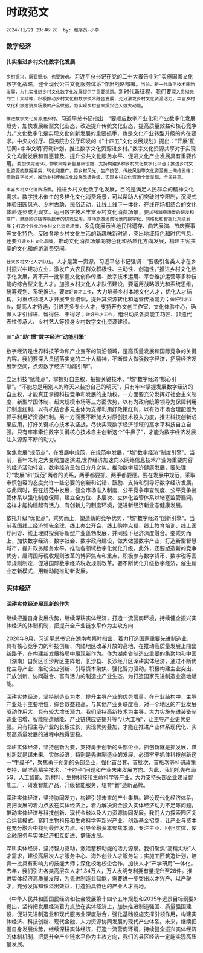 # 时政范文
`2024/11/21 23:46:28  by: 程序员·小李`

### 数字经济

#### 扎实推进乡村文化数字化发展

`乡村振兴，既要塑形，也要铸魂`。习近平总书记在党的二十大报告中对“实施国家文化数字化战略，健全现代公共文化服务体系”作出战略部署。`当前，新一代数字技术蓬勃发展，为扎实推进乡村文化数字化发展提供了重要机遇。`新时代新征程，我们要`深入贯彻党的二十大精神，积极推动乡村文化和数字技术融合发展，充分激发乡村文化资源活力，丰富乡村文化和旅游消费场景的产品供给，为实现乡村全面振兴注入强大动能`。

`推进数字文化资源进乡村`。习近平总书记指出：“要顺应数字产业化和产业数字化发展趋势，加快发展新型文化业态，改造提升传统文化业态，提高质量效益和核心竞争力。”文化数字化是实现文化创新发展的重要抓手，也是文化产业转型升级的内在要求。中央办公厅、国务院办公厅印发的《“十四五”文化发展规划》提出：“开展‘互联网+中华文明’行动计划，推进数字文化资源进乡村。”数字文化资源共享对于实现文化均衡发展和普惠普及、提升公共文化服务水平、促进文化产业发展具有重要作用。`要加快完善5G、物联网等新型基础设施，支持构建多种乡村文化数字化平台；推进乡村文化资源的数据采集、转化和推广，将乡村风光、生产技艺、传统风俗等文化资源搬上网络云端；借助数字技术，推动乡村传统文化设施改造升级，实现乡村文化资源全景呈现、全民共享。`

`丰富乡村文化消费场景`。推进乡村文化数字化发展，目的是满足人民群众的精神文化需求。数字技术催生的多样化文化消费场景，可以帮助人们突破时空限制，沉浸式体验田园风光、乡村古韵、民俗活动，让线上线下一体化、在线在场相结合的文化体验逐步成为现实。运用数字技术丰富乡村文化消费场景，要`加强消费场景的研发和推广，鼓励区块链等新技术的研发应用，推动旅游消费场景向数字化、网络化和智能化升级发展`；`打造个性化的乡村文化消费场景`，多角度展示当地民俗遗存、曲艺展演、节庆赛事等文化特色，反映各地乡村文化生活的新趣味新时尚，突出地域特色和时代气息。还要`打造乡村文化品牌`，推动文化消费场景向特色化和品质化方向发展，构建主客共享的文化和旅游消费空间。

`壮大乡村文化人才队伍`。人才是第一资源。习近平总书记强调：“要吸引各类人才在乡村振兴中建功立业，激发广大农民群众积极性、主动性、创造性。”推进乡村文化数字化发展，离不开一批掌握文化创作传播、数字技术运用、平台维护运营等多种技能的综合型文化人才。加强乡村文化人才队伍建设，要运用战略眼光和系统思维，统筹规划、系统推进。要`做好育才工作`，大力培养乡村本地文化人才，优化人才结构，对重点领域人才开展专业培训，提升其资源转化和运营传播能力；`做好引才工作`，提高人才待遇，引进更多专业人才，支持开办文创工作室、文化体验中心，确保人才引得进、留得住、干得好；`做好用才工作`，组织动员各类能工巧匠、非遗代表性传承人、乡村艺人等投身乡村数字文化资源建设。


#### 三“点”助“燃”数字经济“动能引擎”

数字经济是世界科技革命和产业变革的前沿领域，是高质量发展和国际竞争的关键内容。我们要深入贯彻落实党的二十大精神，不断做大做强数字经济，拓展经济发展新空间，点燃数字经济“动能引擎”。

立足科技“赋能点”，掌握好自主权，把握关键技术，“燃”数字经济“核心引擎”。“不能总是用别人的昨天来装扮自己的明天”，只有牢牢掌握发展数字经济的自主权，才能真正掌握科技竞争和发展的主动权。一方面要充分发挥好社会主义制度、新型举国体制、超大规模市场等三方面优势，以有为政府统筹领导为保障利用好制度红利，以有机结合多元主体为支撑利用好政策红利，以有效市场合理配置为抓手利用好资源红利。另一方面要不断加大对原创技术投入力度，推进科技创新成果应用，打好关键核心技术攻坚战，尽快实现数字经济领域的高水平科技自立自强。只有牢牢牵住数字关键核心技术自主创新这个“牛鼻子”，才能为数字经济发展注入源源不断的动力。

聚焦发展“规范点”，在发展中规范，在规范中发展，“燃”数字经济“制度引擎”。当前，百年未有之大变局加速演进,世界经济加速向以网络信息技术产业为重要内容的经济活动转变，数字经济呈如日方升之势。推动数字经济健康发展，要处理好“发展”和“规范”两者的关系，两手都要抓、两手都要硬。要在发展中规范，采取审慎包容的态度允许一些必要的创新和试错，鼓励、支持和引导好数字经济发展。与此同时，要在规范中发展，健全市场准入制度、公平竞争审查制度、公平竞争监管体系以强化制度保障，建立全方位、多层次、立体化监管体系以堵塞监管漏洞。这样才能构建起有活力、有创新力的制度环境，促进新经济新业态健康发展。

依托升级“优化点”，乘势而上，塑造新的竞争优势，“燃”数字经济“创新引擎”。当前我国线上经济领先全球，线上办公开会、线上购物点餐、线上教育培训、线上医疗问诊、线上理财投资等新型产业蓬勃发展，并同线下经济深度融合。要乘势而上，加快数字经济、数字社会、数字政府建设，做大做强数字产业，打造新型智慧城市，提升政务服务水平，推动各领域数字化优化升级。此外，还要塑造新的竞争优势，厘清国际税收规则改革的博弈焦点和重点，积极参与数字货币、数字税等国际规则制定，促进国际数字经济税收规则改革。要不断优化升级数字经济，催生新业态新模式，用新动能推动新发展。


### 实体经济

#### 深耕实体经济展现新的作为

继续把握自身发展优势，继续深耕实体经济，打造一流营商环境，持续健全振兴实体经济的体制机制，把提升全产业链水平作为主攻方向

2020年9月，习近平总书记在湖南考察时指出，着力打造国家重要先进制造业、具有核心竞争力的科技创新、内陆地区改革开放的高地，在推动高质量发展上闯出新路子，在构建新发展格局中展现新作为。作为湖南省制造业重要的集聚地和中国（湖南）自贸区长沙片区主阵地，长沙县、长沙经开区深耕实体经济，通过不断优化主导产业、推动企业创新、引导资本聚焦、强化智力驱动，积极构建主业突出、开放创新、协同融合、富有活力的制造业产业生态，为打造国家先进制造业高地赋能。

深耕实体经济，坚持制造业为本，提升主导产业的优势增量。在产业结构中，主导产业处于主要地位，综合效益较高，与其他产业关联度高，对一个地区的产业发展驱动作用大，具有较大增长潜力。我们坚持高新技术为主导，大力实施先进装备制造业倍增、智能制造赋能、产业链供应链提升等“八大工程”，让主导产业更优更强。只有把主导产业的长板拉长，实现优势叠加，才能在推进产业体系现代化、实现高质量发展的进程中跑得更稳。

深耕实体经济，坚持创新为要，支持勇于创新的头部企业。抓创新就是抓发展，谋创新就是谋未来。实体经济，特别是先进制造业的发展，必须牢牢抓住科技创新这一“牛鼻子”，聚焦勇于创新的头部企业，强化首台套、首批次、首版次等科研政策支持，瞄准高精尖技术、“卡脖子”问题和产业未来发展方向。为此，我们抢先布局5G、人工智能、新材料、生物科技和生命科学等产业，大力支持头部企业建设智能工厂、研发智能产品、升级智能服务，培育“智”造新品牌。

深耕实体经济，坚持协同发力，构建引领未来的产业集群。建设现代化经济体系，要把发展的着力点放在实体经济上，着力解决资金投入实体经济动力不足等问题，推动实体经济与科技创新、现代金融以及人力资源协同发展。我们大力探索园区复合运营模式，紧盯生物科技和生命科学等新兴产业，创新基金招商，让产业与资本在充分融合中找到最佳发力点。引导金融资本聚焦本源、专注主业、回归实体，使金融服务与实体经济相互促进、健康发展。

深耕实体经济，坚持智力驱动，激活蓄积动能的活力源泉。我们聚焦“高精尖缺”人才需求，建设高层次人才服务中心、海外创业人才服务站；实施工匠筑造计划，培育一批具有影响力的技能大师；深化校地校企合作，加快人才“产学研用”一体化。去年，我们引进各类高层次人才1.34万人，万人发明专利拥有量提升至28件。推进实体经济高质量发展，为先进制造业赋能，需要进一步突出以才兴产、以产聚才，充分发挥知识溢出效益，打造独具特色的产业人才高地。

《中华人民共和国国民经济和社会发展第十四个五年规划和2035年远景目标纲要》提出，坚持把发展经济着力点放在实体经济上，加快推进制造强国、质量强国建设，促进先进制造业和现代服务业深度融合，强化基础设施支撑引领作用，构建实体经济、科技创新、现代金融、人力资源协同发展的现代产业体系。未来，继续把握自身发展优势，继续深耕实体经济，打造一流营商环境，持续健全振兴实体经济的体制机制，把提升全产业链水平作为主攻方向，我们的县区经济一定能实现高质量发展。